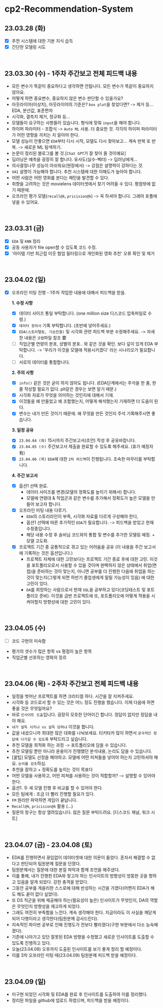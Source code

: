 # cp2-Recommendation-System

## 23.03.28 (화)
- [x] 추천 시스템에 대한 기본 지식 습득
- [x] 간단한 모델링 시도

<br/>

## 23.03.30 (수) - 1주차 주간보고 전체 피드백 내용
- 모든 변수가 똑같이 중요하다고 생각하면 안됩니다. 모든 변수가 똑같이 중요하지 않아요.
- 어떻게 하면 중요변수, 중요하지 않은 변수 판단할 수 있을가요?
- 아웃라이어(이상치), 아웃라이어의 기준은? `box plot`을 찾았다면? -> 제거 등... EDA, 분산값, 표준편차
- 시각화, 결측치 제거, 정규화 등...
- 모델들이 요구하는 사항들이 있습니다. 형식에 맞춰 `input`을 해야 합니다.
- 하이퍼 파라미터 - 조합식 -> `Auto ML` 사용. 더 중요한 것. 각각의 하이퍼 파라미터가 어떤 영향을 끼치는 지 알아야 한다.
- 모델 성능이 안좋으면 `EDA`부터 다시 시작, 모델도 다시 찾아보고... 계속 반복 또 반복. -> 새로운 ML 탐색하기.
- 논문이 정리된 블로그를 볼 것.[`Chat GPT`가 잘 찾아 줄 것이예요]
- 딥러닝은 예측을 굉장히 잘 합니다. 유사도(실수-벡터) -> 딥러닝에게...
- 의사결정나무 성능이 아쉬워요(현장에서) -> 강점은 설명력이 강하다는 것.
- `XAI` 설명이 가능해야 합니다. 추천 시스템에 대한 이해도가 높아야 합니다. 
- 어떤 사람은 어떤 영화를 본다는 패턴을 발견할 수 있다.
- 취향을 고려하는 것은 movielens 데이터셋에서 찾기 어려울 수 있다. 평점밖에 없기 때문에.
- 오프라인 평가 모델(`recall@k`, `pricision@k`) -> 꼭 하셔야 합니다. 그래야 포폴에 넣을 수 있어요.

<br/>

## 23.03.31 (금)
- [x] `EDA` 및 `KNN` 정리
- [x] 공동 사용자가 file open할 수 있도록 코드 수정.
- [x] '아이템 기반 최근접 이웃 협업 필터링으로 개인화된 영화 추천' 오류 확인 및 제거

<br/>

## 23.04.02 (일)
- [x] 오프라인 미팅 진행 - 1주차 작업한 내용에 대해서 피드백을 받음.

  **1. 수정 사항**
  - [x] 데이터 사이즈 통일 부탁합니다. (one million size 디스코드 압축파일로 수령.)
  - [x] `데이터 정의서` 기록 부탁합니다. (초반에 넣어주세요.)
  - [x] `EDA(스토리텔링, 기승전결)` 및 시각화 관련 피드백 부분 수정해주세요. -> 자세한 내용은 `코랩`파일 참조 要
  - [ ] 직업군별 연령의 분포, 성별의 분포.. 와 같은 것을 확인. 보다 깊이 있게 EDA 부탁합니다. -> '우리가 이것을 모델에 적용시키겠다' 라는 시나리오가 필요합니다.
  - [ ] 서로의 데이터를 통합합니다.
    
  **2. 주의 사항**
  - [x] `info()` 같은 것은 굳이 하지 않아도 됩니다. (EDA단계에서는 주석을 한 줄, 한 줄 작성할 필요가 없다. plt같은 경우는 보면 알기 때문.)
  - [x] 시각화 자료가 무엇을 의미하는 것인지에 대해서 기재.
  - [x] 이것들을 왜 만들었고 왜 조합했는지, 어떻게 해석했는지 기재하면 더 도움이 된다.
  - [x] 변수는 내가 만든 것이기 때문에. 왜 무엇을 만든 것인지 주석 기록해주시면 좋습니다.
     
  **3. 일정 공유**
  - [x] `23.04.04 (화)` 15시까지 주간보고서(초안) 작성 후 공유바랍니다.
  - [x] `23.04.05 (수)` 주간보고서 제출을 완료할 수 있도록 해주세요. (휴가 예정자 有)
  - [x] `23.04.06 (목)` `EDA`에 대한 `2차 피드백`이 진행됩니다. 조속한 마무리를 부탁합니다.

  **4. 주간 보고서**
  - [x] 옵션1 선택 완료.
    - 데이터 사이즈를 변경(모델의 정확도를 높이기 위해서) 합니다.
    - 모델에 연령대 & 직업군과 같은 변수를 추가해서 정확도가 높은 모델을 만들어 보고자 합니다.
  - [x] 오프라인 미팅 내용 다루기. 
    - `EDA`의 스토리라인이 부족, 시각화 자료를 다르게 구성해야 한다, 
    - 옵션1 선택에 따른 추가적인 `EDA`가 필요합니다. -> 피드백을 받았고 현재 수정중입니다. 
    - 해당 내용 수정 후 슬비님 코드와의 통합 및 변수를 추가한 모델링 예정. + 모델 고도화.
  - [x] 프로젝트 기간 중 공통적으로 겪고 있는 어려움을 공유 (이 내용을 주간 보고서에 기록하는 것은 옵션입니다.)
    - 프로젝트 자체에 대한 고민보다는 프로젝트 기간 종료 후에 대한 고민. 이것을 포트폴리오로서 사용할 수 있을 것이며 완벽하지 않은 상태에서 취업(면접)을 준비하는 것이 맞는지, 아니면 공부를 더 진행한 다음에 취업을 하는 것이 맞는지(그렇게 되면 하반기 졸업생에게 밀릴 가능성이 있음) 에 대한 고민이 있다. 
    - `DA`를 희망하는 사람으로서 현재 `SQL`을 공부하고 있다(코딩테스트 및 포트폴리오 준비). 이것을 금번 프로젝트에 또, 포트폴리오에 어떻게 적용을 시켜야할지 방향성에 대한 고민이 있다.

<br/>

## 23.04.05 (수)
- [ ] 코드 구현의 미숙함
 - 평가의 갯수가 많은 항목 vs 평점이 높은 항목
 - 직업군별 선호하는 영화의 장르
 
 <br/>
 
 ## 23.04.06 (목) - 2주차 주간보고 전체 피드백 내용
 - 일정을 벗어난 프로젝트를 하면 크리티컬 하다. 시간을 잘 지켜주세요.
 - 시각화 등 코드로서 할 수 있는 것은 어느 정도 진행을 했습니다. 이제 다음에 하면 좋을 것은 무엇일까요?
 - 바로 `인사이트 도출`입니다. 굉장히 모호한 단어이긴 합니다. 정답이 없지만 정답을 내야 해요. 
 - `내가 설득 시키냐 vs 설득 당하냐` 이것을 합니다.
 - 값을 내셨으니까 최대한 많은 대화를 나눠보세요. 티키타카 많이 하면서 `궁극적인 정답에 다가갈 수 있도록` 부탁드리고 싶습니다.
 - 추천 모델을 최적화 하는 과정 -> 포트폴리오에 담을 수 있습니다.
 - 추천 모델링 뿐만 아니라 윤옹이가 진행했던 분석내용, 논리도 담을 수 있습니다.
 - [꿀팁] 모델도 선정을 해야하고. 모델에 어떤 피쳐들을 넣어야 하는지 고민하셔야 해요. `논리를 강조`하심.
 - 추천을 잘하고 + 정확도를 높이는 것이 목표다
 - 어떤 모델을 사용하고, 어떤 피쳐를 사용하는 것이 적합할까? -> 설명할 수 있어야 한다.
 - 옵션1. 두 세 모델 진행 후 비교를 할 수 있어야 한다.
 - 모든 팀에게 : 조금 더 빨리 진행할 필요가 있다.
 - `FM` 원리만 파악하면 게임이 끝납니다.
 - `Recall@k`, `pricision@k` 활용 (...)
 - 질문의 창구는 항상 열려있습니다. 많은 질문 부탁드려요. [디스코드 채널, 워크 시트]
 
 <br/>

## 23.04.07 (금) - 23.04.08 (토)
- EDA를 진행하면서 끊임없이 데이터셋에 대한 의문이 들었다. 혼자서 해결할 수 없다고 판단되어 팀원분께 질문을 던졌다.
- 팀원분께서는 질문에 대한 본질 파악과 함께 조언을 해주셨다. 
- 이를 통해, 내가 진행한 EDA와 찾고자 하는 인사이트의 방향성이 엉뚱한 곳을 향하고 있음을 알게 되었다. 강한 충격을 받았다.
- 그동안 공부를 게을리한 스스로에 대해 반성하는 시간을 가졌다(어쩐지 EDA가 해도 해도 끝이 없다 싶었다). 
- 또 DS 직군을 위해 제공해야 하는(필요성이 높은) 인사이트가 무엇인지, DA의 역할은 무엇인지 방향성을 재고하게 되었다.
- 그래도 여전히 부족함을 느낀다. 계속 생각해야 한다. 지금이라도 이 사실을 깨닫게 되어 다행이라고 생각한다(팀원분께 감사드린다).
- 지속적인 파이썬 공부로 인해 진행도가 전보다 빨라졌다(구현 부분에서 다소 능숙해졌다).
- 기존에 나아가고 있던 잘못된 EDA 방향을 수정했고 새로운 인사이트를 도출할 수 있도록 진행하고 있다.
- 오늘(23.04.08) 오후까지 도출된 인사이트를 보기 좋게 정리 할 예정이다.
- 이를 3차 오프라인 미팅 때(23.04.09) 팀원분께 피드백 받을 예정이다.
 
 <br/>
 
## 23.04.09 (일)
- 미구현 되었던 시각화 및 EDA를 완료 후 인사이트를 도출하여 이를 정리했다.
- 정리된 파일을 github에 업로드 하였으며, 피드백을 받을 예정이다.

